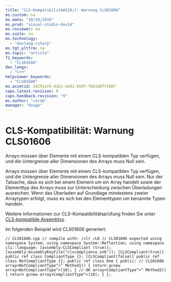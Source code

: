 ```yaml
---
title: "CLS-Kompatibilit&#228;t: Warnung CLS01606"
ms.custom: na
ms.date: "10/29/2016"
ms.prod: "visual-studio-dev14"
ms.reviewer: na
ms.suite: na
ms.technology: 
  - "devlang-csharp"
ms.tgt_pltfrm: na
ms.topic: "article"
f1_keywords: 
  - "CLS01606"
dev_langs: 
  - "C++"
helpviewer_keywords: 
  - "CLS01606"
ms.assetid: 24291af4-d2b1-4a91-b50f-fb61d8ff1687
caps.latest.revision: 9
caps.handback.revision: "9"
ms.author: "corob"
manager: "douge"
---
```

# CLS-Kompatibilit&#228;t: Warnung CLS01606
Arrays müssen über Elemente mit einem CLS\-kompatiblen Typ verfügen, und die Untergrenze aller Dimensionen des Arrays muss Null sein.  
  
 Arrays müssen über Elemente mit einem CLS\-kompatiblen Typ verfügen, und die Untergrenze aller Dimensionen des Arrays muss Null sein. Nur der Tatsache, dass es sich bei einem Element um ein Array handelt sowie der Elementtyp des Arrays muss zur Unterscheidung zwischen Überladungen ausreichen. Wenn das Überladen auf Grundlage mindestens zweier Arraytypen erfolgt, muss es sich bei den Elementtypen um benannte Typen handeln.  
  
 Weitere Informationen zur CLS\-Kompatibilitätsprüfung finden Sie unter [CLS\-kompatible Assemblys](assetId:///3320b57e-ea55-4697-a17d-f509a36a3c93).  
  
 Im folgenden Beispiel wird CLS01606 generiert:  
  
```  
// CLS01606.cpp // compile with: /clr /LD // CLS01606 expected using namespace System; using namespace System::Reflection; using namespace cli::language; [assembly:CLSCompliant (true)]; [assembly:AssemblyKeyFile("clscompliance.snk")]; [CLSCompliant(true)] public ref class CompliantType {}; [CLSCompliant(false)] public ref class NotCompliantType {}; public ref class One { public: // CLS01606 array<NotCompliantType^>^ Method1() { return gcnew array<NotCompliantType^>(10); } // OK array<CompliantType^>^ Method2() { return gcnew array<CompliantType^>(10); } };  
```